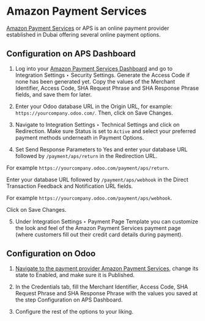 # Amazon Payment Services

[Amazon Payment Services](https://paymentservices.amazon.com/) or APS is an
online payment provider established in Dubai offering several online payment
options.

## Configuration on APS Dashboard

  1. Log into your [Amazon Payment Services Dashboard](https://fort.payfort.com/) and go to Integration Settings ‣ Security Settings. Generate the Access Code if none has been generated yet. Copy the values of the Merchant Identifier, Access Code, SHA Request Phrase and SHA Response Phrase fields, and save them for later.

  2. Enter your Odoo database URL in the Origin URL, for example: `https://yourcompany.odoo.com/`. Then, click on Save Changes.

  3. Navigate to Integration Settings ‣ Technical Settings and click on Redirection. Make sure Status is set to `Active` and select your preferred payment methods underneath in Payment Options.

  4. Set Send Response Parameters to Yes and enter your database URL followed by `/payment/aps/return` in the Redirection URL.

For example `https://yourcompany.odoo.com/payment/aps/return`.

Enter your database URL followed by `/payment/aps/webhook` in the Direct
Transaction Feedback and Notification URL fields.

For example `https://yourcompany.odoo.com/payment/aps/webhook`.

Click on Save Changes.

  5. Under Integration Settings ‣ Payment Page Template you can customize the look and feel of the Amazon Payment Services payment page (where customers fill out their credit card details during payment).

## Configuration on Odoo

  1. [Navigate to the payment provider Amazon Payment Services](../payment_providers.html#payment-providers-add-new), change its state to Enabled, and make sure it is Published.

  2. In the Credentials tab, fill the Merchant Identifier, Access Code, SHA Request Phrase and SHA Response Phrase with the values you saved at the step Configuration on APS Dashboard.

  3. Configure the rest of the options to your liking.

